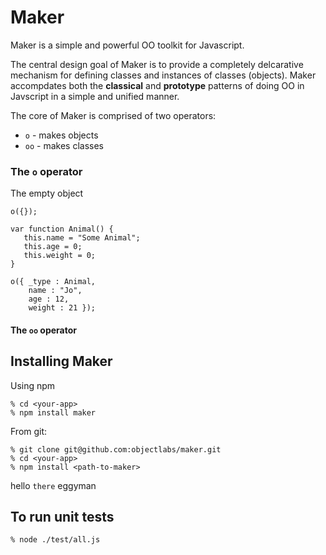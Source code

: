 Maker
====

Maker is a simple and powerful OO toolkit for Javascript.

The central design goal of Maker is to provide a completely
delcarative mechanism for defining classes and instances of classes
(objects). Maker accompdates both the __classical__ and __prototype__
patterns of doing OO in Javscript in a simple and unified manner. 

The core of Maker is comprised of two operators:

* ```o``` - makes objects
* ```oo``` - makes classes

### The ```o``` operator

The empty object
```
o({});
```

```
var function Animal() {
   this.name = "Some Animal";
   this.age = 0;
   this.weight = 0;
}

o({ _type : Animal,
    name : "Jo",
    age : 12,
    weight : 21 });
```


#### The ```oo``` operator




Installing Maker
----------

Using npm 

```
% cd <your-app>
% npm install maker
```

From git:

```
% git clone git@github.com:objectlabs/maker.git
% cd <your-app>
% npm install <path-to-maker>
```

hello ```there``` eggyman


To run unit tests
-----------------

```node
% node ./test/all.js
```
